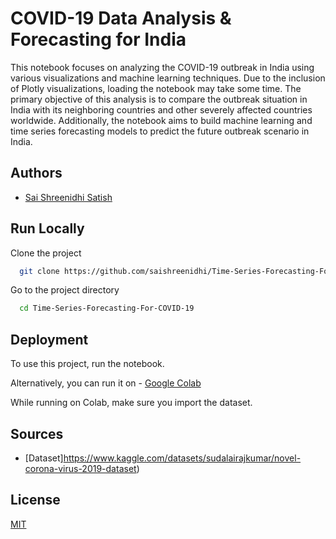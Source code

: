
# COVID-19 Data Analysis & Forecasting for India
This notebook focuses on analyzing the COVID-19 outbreak in India using various visualizations and machine learning techniques. Due to the inclusion of Plotly visualizations, loading the notebook may take some time. The primary objective of this analysis is to compare the outbreak situation in India with its neighboring countries and other severely affected countries worldwide. Additionally, the notebook aims to build machine learning and time series forecasting models to predict the future outbreak scenario in India.





## Authors

- [Sai Shreenidhi Satish](https://www.linkedin.com/in/sai-shreenidhi-satish-712b3424b/)


## Run Locally

Clone the project

```bash
  git clone https://github.com/saishreenidhi/Time-Series-Forecasting-For-COVID-19
```

Go to the project directory

```bash
  cd Time-Series-Forecasting-For-COVID-19
```


## Deployment

To use this project, run the notebook.

Alternatively, you can run it on - [Google Colab](https://colab.research.google.com/drive/1pZiaoI7-K7_gQE7Yb8Pg_RSninyeluq7?usp=sharing)

While running on Colab, make sure you import the dataset.


## Sources

 - [Dataset]https://www.kaggle.com/datasets/sudalairajkumar/novel-corona-virus-2019-dataset)


## License

[MIT](https://choosealicense.com/licenses/mit/)

